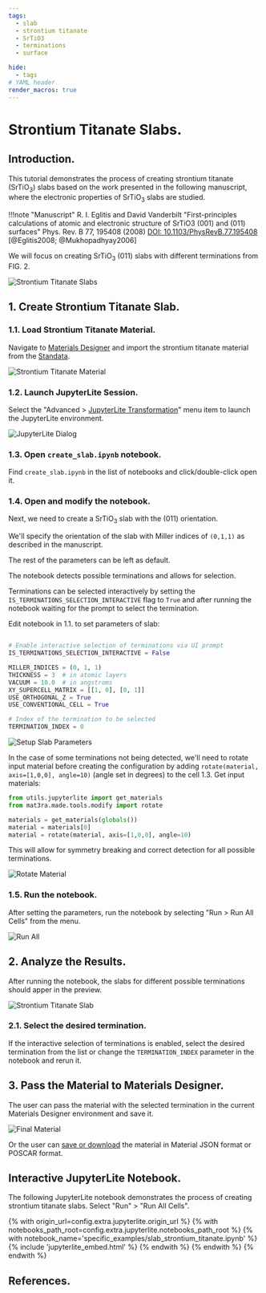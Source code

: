 ```yaml
---
tags:
  - slab
  - strontium titanate
  - SrTiO3
  - terminations
  - surface

hide:
  - tags
# YAML header
render_macros: true
---
```


# Strontium Titanate Slabs.

## Introduction.

This tutorial demonstrates the process of creating strontium titanate (SrTiO<sub>3</sub>) slabs based on the work presented in the following manuscript, where the electronic properties of SrTiO<sub>3</sub> slabs are studied.


!!!note "Manuscript"
    R. I. Eglitis and David Vanderbilt
    "First-principles calculations of atomic and electronic structure of SrTiO3 (001) and (011) surfaces"
    Phys. Rev. B 77, 195408 (2008)
    [DOI: 10.1103/PhysRevB.77.195408](https://doi.org/10.1103/PhysRevB.77.195408) [@Eglitis2008; @Mukhopadhyay2006]


We will focus on creating SrTiO<sub>3</sub> (011) slabs with different terminations from FIG. 2.

![Strontium Titanate Slabs](../../../images/tutorials/materials/2d_materials/slab_strontium_titanate/0-figure-from-manuscript.webp "Strontium Titanate Slabs, FIG. 2.")

## 1. Create Strontium Titanate Slab.

### 1.1. Load Strontium Titanate Material.

Navigate to [Materials Designer](../../../materials-designer/overview.md) and import the strontium titanate material from the [Standata](../../../materials-designer/header-menu/input-output/standata-import.md).

![Strontium Titanate Material](../../../images/tutorials/materials/2d_materials/slab_strontium_titanate/original-material.webp "Strontium Titanate Material")

### 1.2. Launch JupyterLite Session.

Select the "Advanced > [JupyterLite Transformation](../../../materials-designer/header-menu/advanced/jupyterlite-dialog.md)" menu item to launch the JupyterLite environment.

![JupyterLite Dialog](../../../images/jupyterlite/md-advanced-jl.webp "JupyterLite Dialog")

### 1.3. Open `create_slab.ipynb` notebook.

Find `create_slab.ipynb` in the list of notebooks and click/double-click open it.

### 1.4. Open and modify the notebook.

Next, we need to create a SrTiO<sub>3</sub> slab with the (011) orientation.

We'll specify the orientation of the slab with Miller indices of `(0,1,1)` as described in the manuscript.

The rest of the parameters can be left as default.

The notebook detects possible terminations and allows for selection.

Terminations can be selected interactively by setting the `IS_TERMINATIONS_SELECTION_INTERACTIVE` flag to `True` and after running the notebook waiting for the prompt to select the termination.


Edit notebook in 1.1. to set parameters of slab:

```python

# Enable interactive selection of terminations via UI prompt
IS_TERMINATIONS_SELECTION_INTERACTIVE = False 

MILLER_INDICES = (0, 1, 1)
THICKNESS = 3  # in atomic layers
VACUUM = 10.0  # in angstroms
XY_SUPERCELL_MATRIX = [[1, 0], [0, 1]]
USE_ORTHOGONAL_Z = True
USE_CONVENTIONAL_CELL = True

# Index of the termination to be selected
TERMINATION_INDEX = 0
```

![Setup Slab Parameters](../../../images/tutorials/materials/2d_materials/slab_strontium_titanate/jl-setup.webp "Setup Slab Parameters")


In the case of some terminations not being detected, we'll need to rotate input material before creating the configuration by adding `rotate(material, axis=[1,0,0], angle=10)` (angle set in degrees) to the cell 1.3. Get input materials:

```python
from utils.jupyterlite import get_materials
from mat3ra.made.tools.modify import rotate

materials = get_materials(globals())
material = materials[0]
material = rotate(material, axis=[1,0,0], angle=10)
``` 

This will allow for symmetry breaking and correct detection for all possible terminations.

![Rotate Material](../../../images/tutorials/materials/2d_materials/slab_strontium_titanate/jl-setup-rotation.webp "Rotate Material")

### 1.5. Run the notebook.

After setting the parameters, run the notebook by selecting "Run > Run All Cells" from the menu.

![Run All](../../../images/jupyterlite/run-all.webp "Run All")


## 2. Analyze the Results.

After running the notebook, the slabs for different possible terminations should apper in the preview.

![Strontium Titanate Slab](../../../images/tutorials/materials/2d_materials/slab_strontium_titanate/jl-result-preview.webp "Strontium Titanate Slab")

### 2.1. Select the desired termination.

If the interactive selection of terminations is enabled, select the desired termination from the list or change the `TERMINATION_INDEX` parameter in the notebook and rerun it.

## 3. Pass the Material to Materials Designer.

The user can pass the material with the selected termination in the current Materials Designer environment and save it.

![Final Material](../../../images/tutorials/materials/2d_materials/slab_strontium_titanate/wave-result.webp "Strontium Titanate Slab")


Or the user can [save or download](../../../materials-designer/header-menu/input-output.md) the material in Material JSON format or POSCAR format.

## Interactive JupyterLite Notebook.

The following JupyterLite notebook demonstrates the process of creating strontium titanate slabs. Select "Run" > "Run All Cells".


{% with origin_url=config.extra.jupyterlite.origin_url %}
{% with notebooks_path_root=config.extra.jupyterlite.notebooks_path_root %}
{% with notebook_name='specific_examples/slab_strontium_titanate.ipynb' %}
{% include 'jupyterlite_embed.html' %}
{% endwith %}
{% endwith %}
{% endwith %}

## References.

